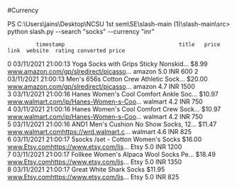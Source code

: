 #Currency

PS C:\Users\jains\Desktop\NCSU 1st sem\SE\slash-main (1)\slash-main\src> python slash.py --search "socks" --currency "inr"


             timestamp                                    title   price                                     link  website  rating converted price
0  03/11/2021 21:00:13  Yoga Socks with Grips Sticky Nonskid...   $8.99  www.amazon.com/gp/slredirect/picasso...   amazon     5.0         INR 600
2  03/11/2021 21:00:13  Men's 656s Cotton Crew Athletic Sock...  $20.00  www.amazon.com/gp/slredirect/picasso...   amazon     4.7        INR 1500     
3  03/11/2021 21:00:16  Hanes Women's Cool Comfort Ankle Soc...  $10.97  www.walmart.com/ip/Hanes-Women-s-Coo...  walmart     4.2         INR 750     
4  03/11/2021 21:00:16  Hanes Women's Cool Comfort Crew Sock...  $10.97  www.walmart.com/ip/Hanes-Women-s-Coo...  walmart     4.2         INR 750     
5  03/11/2021 21:00:16  AND1 Men's Cushion No Show Socks, 12...  $11.47  www.walmart.comhttps://wrd.walmart.c...  walmart     4.6         INR 825     
6  03/11/2021 21:00:17      5socks /set -  Cotton Women's Socks  $16.00  www.Etsy.comhttps://www.etsy.com/lis...     Etsy     5.0        INR 1200     
7  03/11/2021 21:00:17  Follkee Women's Alpaca Wool Socks Pe...  $18.49  www.Etsy.comhttps://www.etsy.com/lis...     Etsy     5.0        INR 1350     
8  03/11/2021 21:00:17                  Great White Shark Socks  $11.95  www.Etsy.comhttps://www.etsy.com/lis...     Etsy     5.0         INR 825  
